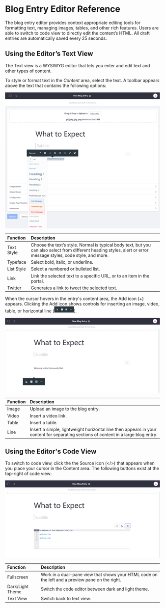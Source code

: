 # Blog Entry Editor Reference

The blog entry editor provides context appropriate editing tools for formatting text, managing images, tables, and other rich features. Users are able to switch to code view to directly edit the content’s HTML. All draft entries are automatically saved every 25 seconds.

## Using the Editor’s Text View

The Text view is a WYSIWYG editor that lets you enter and edit text and other types of content.

To style or format text in the _Content_ area, select the text. A toolbar appears above the text that contains the following options:

![Formatting elements](./blog-entry-editor-reference/images/01.png)

| Function | Description |
| :--- | :--- |
| Text Style | Choose the text’s style. Normal is typical body text, but you can also select from different heading styles, alert or error message styles, code style, and more. |
| Typeface | Select bold, italic, or underline. |
| List Style | Select a numbered or bulleted list. |
| Link | Link the selected text to a specific URL, or to an item in the portal. |
| Twitter | Generates a link to tweet the selected text. |

When the cursor hovers in the entry's content area, the Add icon (+) appears. Clicking the Add icon shows controls for inserting an image, video, table, or horizontal line (![Controls](../../images/icon-content-insert-controls.png)).

![Add additional elements](./blog-entry-editor-reference/images/02.png)

| Function | Description |
| :--- | :--- |
| Image | Upload an image to the blog entry. |
| Video | Insert a video link. |
| Table | Insert a table. |
| Line | Insert a simple, lightweight horizontal line then appears in your content for separating sections of content in a large blog entry. |

## Using the Editor's Code View

To switch to code view, click the the Source icon (</>) that appears when you place your cursor in the Content area. The following buttons exist at the top-right of code view:

![Using the Code View](./blog-entry-editor-reference/images/03.png)

| Function | Description |
| :--- | :--- |
| Fullscreen | Work in a dual-pane view that shows your HTML code on the left and a preview pane on the right. |
| Dark/Light Theme | Switch the code editor between dark and light theme. |
| Text View | Switch back to text view. |
